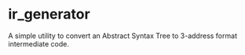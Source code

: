 # ir_generator
A simple utility to convert an Abstract Syntax Tree to 3-address format intermediate code. 
